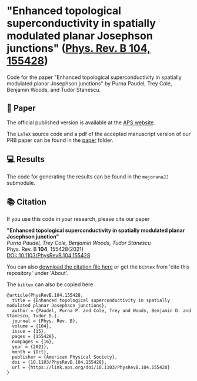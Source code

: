 # "Enhanced topological superconductivity in spatially modulated planar Josephson junctions" ([Phys. Rev. B 104, 155428](https://journals.aps.org/prb/abstract/10.1103/PhysRevB.104.155428))

Code for the paper "Enhanced topological superconductivity in spatially modulated planar Josephson junctions" by Purna Paudel, Trey Cole, Benjamin Woods, and Tudor Stanescu. 

## 📜 Paper

The official published version is available at the [APS website](https://journals.aps.org/prb/abstract/10.1103/PhysRevB.104.155428).

The `LaTeX` source code and a pdf of the accepted manuscript version of our PRB paper can be found in the [paper](/paper) folder. 

## 💻 Results
The code for generating the results can be found in the `majoranaJJ` submodule. 

## 📚 Citation

If you use this code in your research, please cite our paper

**"Enhanced topological superconductivity in spatially modulated planar Josephson junction"**  
*Purna Paudel, Trey Cole, Benjamin Woods, Tudor Stanescu*  
Phys. Rev. B **104**, 155428(2021)  
[DOI: 10.1103/PhysRevB.104.155428](https://doi.org/10.1103/PhysRevB.104.155428)

You can also [download the citation file here](./CITATION.cff) or get the `bibtex` from 'cite this repository' under 'About'.

The `bibtex` can also be copied here

```
@article{PhysRevB.104.155428,
  title = {Enhanced topological superconductivity in spatially modulated planar Josephson junctions},
  author = {Paudel, Purna P. and Cole, Trey and Woods, Benjamin D. and Stanescu, Tudor D.},
  journal = {Phys. Rev. B},
  volume = {104},
  issue = {15},
  pages = {155428},
  numpages = {16},
  year = {2021},
  month = {Oct},
  publisher = {American Physical Society},
  doi = {10.1103/PhysRevB.104.155428},
  url = {https://link.aps.org/doi/10.1103/PhysRevB.104.155428}
}
```


